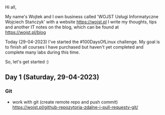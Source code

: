 Hi all,

My name's Wojtek and I own business called 'WOJST Usługi Informatyczne Wojciech Stańczyk' with a website https://wojst.pl 
I write my thoughts, tips and another IT notes on the blog, which can be found at https://wojst.pl/blog

Today (29-04-2023) I've started the #100DaysOfLinux challenge. My goal is to finish all courses I have purchased but haven't yet completed and complete many labs during this time.

So, let's get started :)

## Day 1 (Saturday, 29-04-2023)
### Git
- work with git (create remote repo and push commit) <br />
https://wojst.pl/github-repozytoria-zdalne-i-pull-requesty-git/
